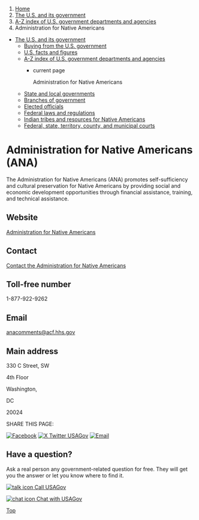 1. [Home](/)
2. [The U.S. and its government](/about-the-us)
3. [A-Z index of U.S. government departments and agencies](/agency-index)
4. Administration for Native Americans

* [The U.S. and its government](/about-the-us)
  + [Buying from the U.S. government](/buy-from-government)
  + [U.S. facts and figures](/facts-figures)
  + [A-Z index of U.S. government departments and agencies](/agency-index)
    - current page

      Administration for Native Americans
  + [State and local governments](/state-local-governments)
  + [Branches of government](/branches-of-government)
  + [Elected officials](/elected-officials)
  + [Federal laws and regulations](/laws-and-regulations)
  + [Indian tribes and resources for Native Americans](/tribes)
  + [Federal, state, territory, county, and municipal courts](/courts)

Administration for Native Americans
(ANA)
=========================================

The Administration for Native Americans (ANA) promotes self-sufficiency and cultural preservation for Native Americans by providing social and economic development opportunities through financial assistance, training, and technical assistance.

Website
-------

[Administration for Native Americans](https://www.acf.hhs.gov/ana)

Contact
-------

[Contact the Administration for Native Americans](https://www.acf.hhs.gov/ana/contact-information/ana-contact-information)

Toll-free number
----------------

1-877-922-9262

Email
-----

[anacomments@acf.hhs.gov](mailto:anacomments@acf.hhs.gov)

Main address
------------

330 C Street, SW
  

4th Floor
  

Washington,

DC

20024

SHARE THIS PAGE:

[![Facebook](/themes/custom/usagov/images/social-media-icons/Facebook_Icon.svg)](https://www.facebook.com/sharer/sharer.php?u=https://www.usa.gov/agencies/administration-for-native-americans&v=3)
[![X Twitter USAGov](/themes/custom/usagov/images/social-media-icons/X_Twitter_Icon.svg?version=2)](https://twitter.com/intent/tweet?source=webclient&text=https://www.usa.gov/agencies/administration-for-native-americans)
[![Email](/themes/custom/usagov/images/social-media-icons/Email_Icon.svg?version=2)](mailto:?subject=https://www.usa.gov/agencies/administration-for-native-americans)

Have a question?
----------------

Ask a real person any government-related question for free. They will get you the answer or let you know where to find it.

[![talk icon](/themes/custom/usagov/images/ICONS_talk.png)
Call USAGov](/phone)

[![chat icon](/themes/custom/usagov/images/ICONS_chat.png)
Chat with USAGov](/chat)

[Top](#main-content)